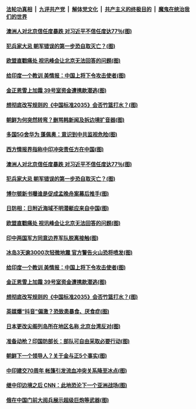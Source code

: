 

####  [法轮功真相](../../../../basic/blob/master/README.md?t=06250731) &nbsp;|&nbsp; [九评共产党](../../../../9ping.md/blob/master/README.md?t=06250731) &nbsp;|&nbsp; [解体党文化](../../../../jtdwh.md/blob/master/README.md?t=06250731)  &nbsp;|&nbsp; [共产主义的终极目的](../../../../gczydzjmd.md/blob/master/README.md?t=06250731) &nbsp;|&nbsp; [魔鬼在统治我们的世界](../../../../mgztzwmdsj.md/blob/master/README.md?t=06250731) 

#### [澳洲人对北京信任度暴跌 对习近平不信任度达77％(图)](../pages/p9/937529.md?t=06250731) 

#### [犯兵家大忌 朝军错误的第一步恐自取灭亡？(图)](../pages/p9/937444.md?t=06250731) 

#### [欧盟直戳痛处 视讯峰会让北京无法回答的问题(图)](../pages/p9/937471.md?t=06250731) 

#### [给印度一个教训 美情报：中国上将下令攻击使者(图)](../pages/p9/937414.md?t=06250731) 

#### [金正恩雪上加霜 39号室资金遭携款潜逃(图)](../pages/p9/937338.md?t=06250731) 

#### [想彻底改写规则的《中国标准2035》会否竹篮打水？(图)](../pages/p9/937385.md?t=06250731) 

#### [朝鲜为何突然转弯？删骂韩新闻及拆边境扩音器(图)](../pages/p9/937584.md?t=06250731) 

#### [多国5G舍华为 蓬佩奥：意识到中共监视危险(图)](../pages/p9/937614.md?t=06250731) 

#### [西方情报界指称中印冲突责任方在中国(图)](../pages/p9/937613.md?t=06250731) 

#### [澳洲人对北京信任度暴跌 对习近平不信任度达77％(图)](../pages/p9/937529.md?t=06250731) 

#### [犯兵家大忌 朝军错误的第一步恐自取灭亡？(图)](../pages/p9/937444.md?t=06250731) 

#### [博尔顿新书曝谁是促成孟晚舟案幕后推手(图)](../pages/p9/937512.md?t=06250731) 

#### [日防相：日附近海域不明潜艇应来自中国(图)](../pages/p9/937508.md?t=06250731) 

#### [欧盟直戳痛处 视讯峰会让北京无法回答的问题(图)](../pages/p9/937471.md?t=06250731) 

#### [印中两国军方同意边界军队脱离接触(图)](../pages/p9/937468.md?t=06250731) 

#### [冰岛3天逾3000次轻微地震 官方警告火山恐将喷发(图)](../pages/p9/937442.md?t=06250731) 

#### [给印度一个教训 美情报：中国上将下令攻击使者(图)](../pages/p9/937414.md?t=06250731) 

#### [金正恩雪上加霜 39号室资金遭携款潜逃(图)](../pages/p9/937338.md?t=06250731) 

#### [想彻底改写规则的《中国标准2035》会否竹篮打水？(图)](../pages/p9/937385.md?t=06250731) 

#### [英媒爆“抖音”偏激？恐致患暴食、厌食症(图)](../pages/p9/937345.md?t=06250731) 

#### [日本更改尖阁列岛所在地区名称 北京台湾反对(图)](../pages/p9/937358.md?t=06250731) 

#### [准备动枪？印国防部长：部队可自由采取必要行动(图)](../pages/p9/937316.md?t=06250731) 

#### [朝鲜下一个领导人？关于金与正5个事实(图)](../pages/p9/937239.md?t=06250731) 

#### [中印建交70周年 帐篷引发流血冲突关系降至冰点(图)](../pages/p9/937297.md?t=06250731) 

#### [继中印边境之后 CNN：此地恐沦下一个亚洲战场(图)](../pages/p9/937235.md?t=06250731) 

#### [俄在中国门前大阅兵展示超级巨炮等武器(图)](../pages/p9/937283.md?t=06250731) 

